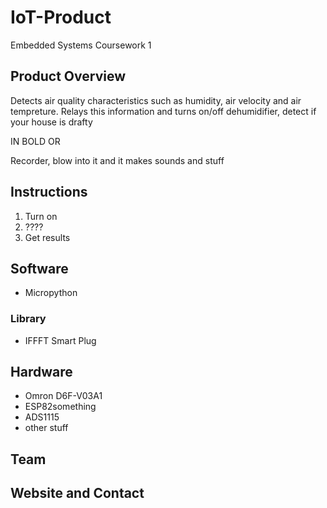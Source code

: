 # IoT-Product
Embedded Systems Coursework 1
## Product Overview
Detects air quality characteristics such as humidity, air velocity and air tempreture. Relays this information and turns on/off dehumidifier, detect if your house is drafty 

IN BOLD OR

Recorder, blow into it and it makes sounds and stuff 

## Instructions
1. Turn on
2. ????
3. Get results
## Software
* Micropython
### Library
* IFFFT Smart Plug
## Hardware
* Omron D6F-V03A1
* ESP82something
* ADS1115
* other stuff
## Team
## Website and Contact
